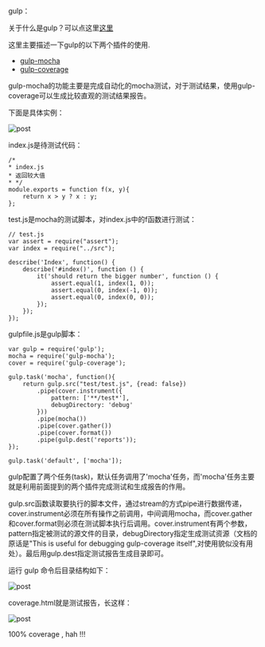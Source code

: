 gulp：

关于什么是gulp？可以点这里[这里](http://www.w3ctech.com/topic/134)

这里主要描述一下gulp的以下两个插件的使用.

* [gulp-mocha](https://www.npmjs.com/package/gulp-mocha)
* [gulp-coverage](https://github.com/dylanb/gulp-coverage)

gulp-mocha的功能主要是完成自动化的mocha测试，对于测试结果，使用gulp-coverage可以生成比较直观的测试结果报告。

下面是具体实例：

![post](../img/gulp1.png)

index.js是待测试代码：

	/*
	* index.js
	* 返回较大值
	* */
	module.exports = function f(x, y){
    	return x > y ? x : y;
	};
	
test.js是mocha的测试脚本，对index.js中的f函数进行测试：

	// test.js
	var assert = require("assert");
	var index = require("../src");

	describe('Index', function() {
    	describe('#index()', function () {
        	it('should return the bigger number', function () {
            	assert.equal(1, index(1, 0));
            	assert.equal(0, index(-1, 0));
            	assert.equal(0, index(0, 0));
        	});
    	});
	});
	
gulpfile.js是gulp脚本：

	var gulp = require('gulp');
	mocha = require('gulp-mocha');
	cover = require('gulp-coverage');

	gulp.task('mocha', function(){
    	return gulp.src("test/test.js", {read: false})
        	.pipe(cover.instrument({
            	pattern: ['**/test*'],
            	debugDirectory: 'debug'
        	}))
        	.pipe(mocha())
        	.pipe(cover.gather())
        	.pipe(cover.format())
        	.pipe(gulp.dest('reports'));
	});

	gulp.task('default', ['mocha']);
	
gulp配置了两个任务(task)，默认任务调用了'mocha'任务，而'mocha'任务主要就是利用前面提到的两个插件完成测试和生成报告的作用。

gulp.src函数读取要执行的脚本文件，通过stream的方式pipe进行数据传递，cover.instrument必须在所有操作之前调用，中间调用mocha，而cover.gather和cover.format则必须在测试脚本执行后调用。cover.instrument有两个参数，pattern指定被测试的源文件的目录，debugDirectory指定生成测试资源（文档的原话是"This is useful for debugging gulp-coverage itself",对使用貌似没有用处）。最后用gulp.dest指定测试报告生成目录即可。

运行	gulp 命令后目录结构如下：

![post](../img/gulp2.png)

coverage.html就是测试报告，长这样：

![post](../img/reporter.png)

100% coverage , hah !!!



